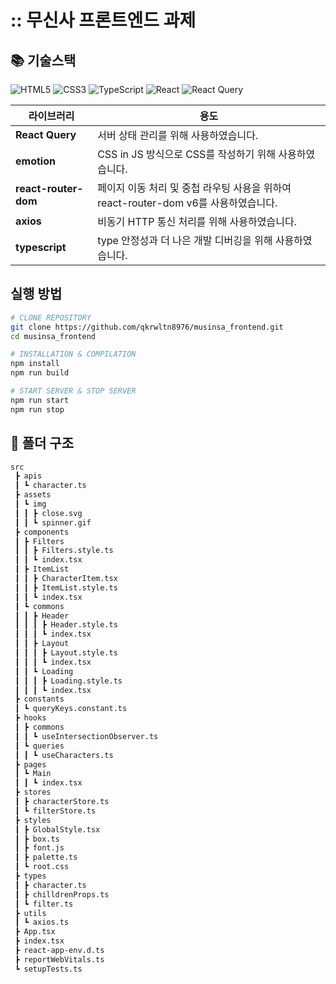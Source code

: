 # :: 무신사 프론트엔드 과제
## 📚 기술스택

![HTML5](https://img.shields.io/badge/html5-%23E34F26.svg?style=for-the-badge&logo=html5&logoColor=white)
![CSS3](https://img.shields.io/badge/css3-%231572B6.svg?style=for-the-badge&logo=css3&logoColor=white)
![TypeScript](https://img.shields.io/badge/typescript-%23007ACC.svg?style=for-the-badge&logo=typescript&logoColor=white)
![React](https://img.shields.io/badge/react-%2320232a.svg?style=for-the-badge&logo=react&logoColor=%2361DAFB)
![React Query](https://img.shields.io/badge/-React%20Query-FF4154?style=for-the-badge&logo=react%20query&logoColor=white)

| 라이브러리           | 용도                                                                                |
| -------------------- | ----------------------------------------------------------------------------------- |
| **React Query**      | 서버 상태 관리를 위해 사용하였습니다.                                               |
| **emotion**          | CSS in JS 방식으로 CSS를 작성하기 위해 사용하였습니다.                              |
| **react-router-dom** | 페이지 이동 처리 및 중첩 라우팅 사용을 위하여 react-router-dom v6를 사용하였습니다. |
| **axios**            | 비동기 HTTP 통신 처리를 위해 사용하였습니다.                                        |
| **typescript**       | type 안정성과 더 나은 개발 디버깅을 위해 사용하였습니다.                            |


## 실행 방법

```bash
# CLONE REPOSITORY
git clone https://github.com/qkrwltn8976/musinsa_frontend.git
cd musinsa_frontend

# INSTALLATION & COMPILATION
npm install
npm run build

# START SERVER & STOP SERVER
npm run start
npm run stop
```

## :open_file_folder: 폴더 구조
```sh
src
 ┣ apis
 ┃ ┗ character.ts
 ┣ assets
 ┃ ┗ img
 ┃ ┃ ┣ close.svg
 ┃ ┃ ┗ spinner.gif
 ┣ components
 ┃ ┣ Filters
 ┃ ┃ ┣ Filters.style.ts
 ┃ ┃ ┗ index.tsx
 ┃ ┣ ItemList
 ┃ ┃ ┣ CharacterItem.tsx
 ┃ ┃ ┣ ItemList.style.ts
 ┃ ┃ ┗ index.tsx
 ┃ ┗ commons
 ┃ ┃ ┣ Header
 ┃ ┃ ┃ ┣ Header.style.ts
 ┃ ┃ ┃ ┗ index.tsx
 ┃ ┃ ┣ Layout
 ┃ ┃ ┃ ┣ Layout.style.ts
 ┃ ┃ ┃ ┗ index.tsx
 ┃ ┃ ┗ Loading
 ┃ ┃ ┃ ┣ Loading.style.ts
 ┃ ┃ ┃ ┗ index.tsx
 ┣ constants
 ┃ ┗ queryKeys.constant.ts
 ┣ hooks
 ┃ ┣ commons
 ┃ ┃ ┗ useIntersectionObserver.ts
 ┃ ┗ queries
 ┃ ┃ ┗ useCharacters.ts
 ┣ pages
 ┃ ┗ Main
 ┃ ┃ ┗ index.tsx
 ┣ stores
 ┃ ┣ characterStore.ts
 ┃ ┗ filterStore.ts
 ┣ styles
 ┃ ┣ GlobalStyle.tsx
 ┃ ┣ box.ts
 ┃ ┣ font.js
 ┃ ┣ palette.ts
 ┃ ┗ root.css
 ┣ types
 ┃ ┣ character.ts
 ┃ ┣ chilldrenProps.ts
 ┃ ┗ filter.ts
 ┣ utils
 ┃ ┗ axios.ts
 ┣ App.tsx
 ┣ index.tsx
 ┣ react-app-env.d.ts
 ┣ reportWebVitals.ts
 ┗ setupTests.ts
```
